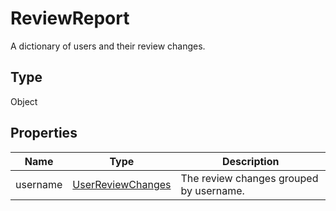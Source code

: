 # ReviewReport

A dictionary of users and their review changes.

## Type

Object

## Properties

| Name | Type | Description |
| ---- | ---- | ----------- |
| username | [UserReviewChanges](../Enumeration/UserReviewChanges.md) | The review changes grouped by username. |
